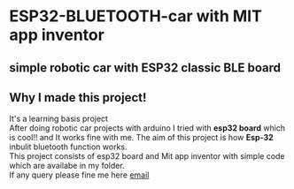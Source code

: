 # ESP32-BLUETOOTH-car with MIT app inventor
## simple robotic car with ESP32 classic BLE board
## Why I made this project!
It's a learning basis project\
After doing robotic car projects with arduino I tried with **esp32 board** which is cool!! and It works fine with me. The aim of this project is how **Esp-32** inbulit bluetooth function works.\
This project consists of esp32 board and Mit app inventor with simple code which are availabe in my folder. \
If any query please fine me here [email](www.chalamvijay@post.com)
